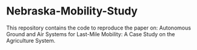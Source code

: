 # Nebraska-Mobility-Study
This repository contains the code to reproduce the paper on: Autonomous Ground and Air Systems for Last-Mile Mobility: A Case Study on the Agriculture System. 

